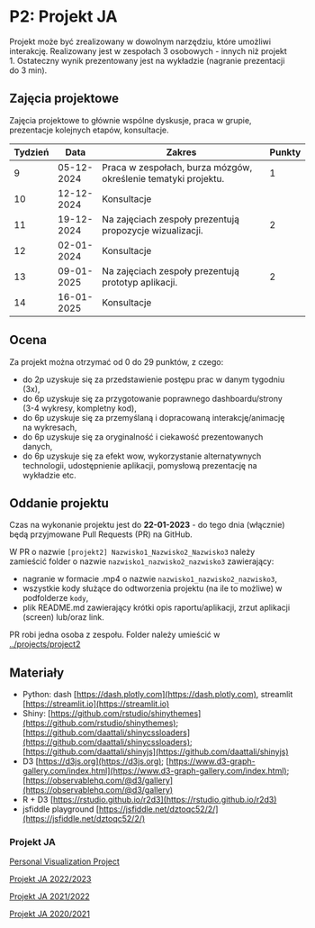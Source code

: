 # P2: Projekt JA 

Projekt może być zrealizowany w dowolnym narzędziu, które umożliwi interakcję. Realizowany jest w zespołach 3 osobowych - innych niż projekt 1. Ostateczny wynik prezentowany jest na wykładzie (nagranie prezentacji do 3 min).

## Zajęcia projektowe

Zajęcia projektowe to głównie wspólne dyskusje, praca w grupie, prezentacje kolejnych etapów, konsultacje.

<table style="undefined;table-layout: fixed; width: 526px"> <colgroup> <col style="width: 59.116667px"> <col style="width: 82.116667px"> <col style="width: 331.116667px"> <col style="width: 54.116667px"> </colgroup> <thead> <tr> <th>Tydzień</th> <th>Data</th> <th>Zakres</th> <th>Punkty</th> </tr> </thead> <tbody> <tr> <td>9<br></td> <td>05-12-2024</td>  <td>Praca w zespołach, burza mózgów, określenie tematyki projektu.</td> <td>1</td> </tr> <tr> <td>10<br></td> <td>12-12-2024</td> <td>Konsultacje </td> <td></td> </tr> <tr> <td>11<br></td> <td>19-12-2024</td> <td>Na zajęciach zespoły prezentują propozycje wizualizacji.</td> <td>2</td> </tr> <tr> <td>12</td> <td>02-01-2024</td> <td>Konsultacje</td> <td></td> </tr> <tr> <td>13</td> <td>09-01-2025</td> <td>Na zajęciach zespoły prezentują prototyp aplikacji.</td> <td>2</td> </tr> <tr> <td>14</td> <td>16-01-2025</td> <td>Konsultacje</td> <td></td> </tr> </tbody> </table>

## Ocena

Za projekt można otrzymać od 0 do 29 punktów, z czego:

-   do 2p uzyskuje się za przedstawienie postępu prac w danym tygodniu (3x),
-   do 6p uzyskuje się za przygotowanie poprawnego dashboardu/strony (3-4 wykresy, kompletny kod),
-   do 6p uzyskuje się za przemyślaną i dopracowaną interakcję/animację na wykresach,
-   do 6p uzyskuje się za oryginalność i ciekawość prezentowanych danych,
-   do 6p uzyskuje się za efekt wow, wykorzystanie alternatywnych technologii, udostępnienie aplikacji, pomysłową prezentację na wykładzie etc.

## Oddanie projektu

Czas na wykonanie projektu jest do **22-01-2023** - do tego dnia (włącznie) będą przyjmowane Pull Requests (PR) na GitHub.

W PR o nazwie `[projekt2] Nazwisko1_Nazwisko2_Nazwisko3` należy zamieścić folder o nazwie `nazwisko1_nazwisko2_nazwisko3` zawierający:

- nagranie w formacie .mp4 o nazwie `nazwisko1_nazwisko2_nazwisko3`,
- wszystkie kody służące do odtworzenia projektu (na ile to możliwe) w podfolderze `kody`,
- plik README.md zawierający krótki opis raportu/aplikacji, zrzut aplikacji (screen) lub/oraz link.

PR robi jedna osoba z zespołu. Folder należy umieścić w [../projects/project2](https://github.com/kozaka93/2024Z-DataVisualizationTechniques/tree/main/projects/project2)

## Materiały

-   Python: dash [](https://dash.plotly.com/)[https://dash.plotly.com](https://dash.plotly.com), streamlit [](https://streamlit.io/)[https://streamlit.io](https://streamlit.io)
-   Shiny: [](https://github.com/rstudio/shinythemes)[https://github.com/rstudio/shinythemes](https://github.com/rstudio/shinythemes); [](https://github.com/daattali/shinycssloaders)[https://github.com/daattali/shinycssloaders](https://github.com/daattali/shinycssloaders); [](https://github.com/daattali/shinyjs)[https://github.com/daattali/shinyjs](https://github.com/daattali/shinyjs)
-   D3 [](https://d3js.org/)[https://d3js.org](https://d3js.org); [](https://www.d3-graph-gallery.com/index.html)[https://www.d3-graph-gallery.com/index.html](https://www.d3-graph-gallery.com/index.html); [](https://observablehq.com/@d3/gallery)[https://observablehq.com/@d3/gallery](https://observablehq.com/@d3/gallery)
-   R + D3 [](https://rstudio.github.io/r2d3)[https://rstudio.github.io/r2d3](https://rstudio.github.io/r2d3)
-   jsfiddle playground [](https://jsfiddle.net/dztoqc52/2/)[https://jsfiddle.net/dztoqc52/2/](https://jsfiddle.net/dztoqc52/2/)

### Projekt JA

[Personal Visualization Project](https://flowingdata.com/2008/09/09/winner-of-the-personal-visualization-project-is/)

[Projekt JA 2022/2023](https://github.com/MI2-Education/2023Z-DataVisualizationTechniques/tree/main/projects/project2)

[Projekt JA 2021/2022](https://github.com/MI2-Education/2022Z-DataVisualizationTechniques/tree/main/projects/project2)

[Projekt JA 2020/2021](https://github.com/MI2-Education/2021Z-DataVisualizationTechniques/tree/master/projects/project3)


